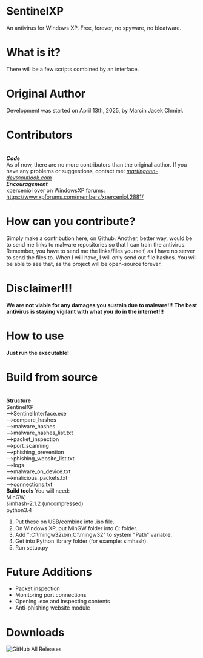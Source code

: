 # SentinelXP
An antivirus for Windows XP. Free, forever, no spyware, no bloatware.
# What is it?
There will be a few scripts combined by an interface.
# Original Author 
Development was started on April 13th, 2025, by Marcin Jacek Chmiel.
# Contributors 
 <br>***Code***<br>
As of now, there are no more contributors than the original author.
If you have any problems or suggestions, contact me: *martingonn-dev@outlook.com*
 <br>***Encouragement***<br>
 xperceniol over on WindowsXP forums: https://www.xpforums.com/members/xperceniol.2881/
 # How can you contribute?
 Simply make a contribution here, on Github. Another, better way, would be to send me links to malware repositories so that I can train the antivirus.
 <br> Remember, you have to send me the links/files yourself, as I have no server to send the files to. When I will have, I will only send out file hashes. You will be able to see that, as the project will be open-source forever.
# Disclaimer!!!
**We are not viable for any damages you sustain due to malware!!!**
**The best antivirus is staying vigilant with what you do in the internet!!!**
# How to use
  **Just run the executable!**
# Build from source
<br>**Structure**
 <br>SentinelXP
 <br>-->SentinelInterface.exe
 <br>-->compare_hashes
 <br>-->malware_hashes
    <br>-->malware_hashes_list.txt
 <br>-->packet_inspection
 <br>-->port_scanning
 <br>-->phishing_prevention
    <br>-->phishing_website_list.txt
 <br>-->logs
    <br>-->malware_on_device.txt
    <br>-->malicious_packets.txt
    <br>-->connections.txt
<br>**Build tools**
You will need:
<br>MinGW,
<br>simhash-2.1.2 (uncompressed)
<br>python3.4
1. Put these on USB/combine into .iso file.
2. On Windows XP, put MinGW folder into C: folder.
3. Add ";C:\mingw32\bin;C:\mingw32" to system "Path" variable.
4. Get into Python library folder (for example: simhash).
5. Run setup.py


# Future Additions
* Packet inspection
* Monitoring port connections
* Opening .exe and inspecting contents
* Anti-phishing website module

# Downloads
![GitHub All Releases](https://img.shields.io/github/downloads/Martingonn/SentinelXP/total)
